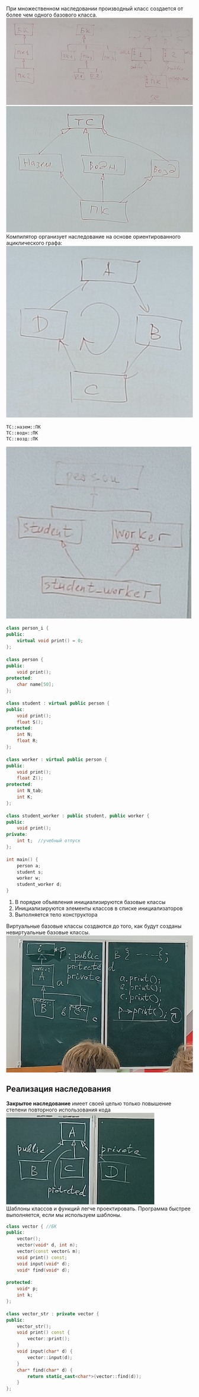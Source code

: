 При множественном наследовании производный класс создается от более чем одного базового класса.
![Пример иерархии классов со множественным наследованием](../Pictures/05_01.%20Пример%20иерархии%20классов%20со%20множественным%20наследованием.png)  
![Иерархия классов транспортных средств](../Pictures/05_02.%20Иерархия%20классов%20транспортных%20средств.png)  
Компилятор организует наследование на основе ориентированного ациклического графа:  
![Ациклический граф](../Pictures/05_03.%20Ациклический%20граф.png)  
```
ТС::назем::ПК
ТС::водн::ПК
ТС::возд::ПК
```
![Иерархия классов person и worker](../Pictures/05_04.%20Иерархия%20классов%20person%20и%20worker.png)  
```cpp
class person_i {
public:
	virtual void print() = 0;
};

class person {
public:
	void print();
protected:
	char name[50];
};

class student : virtual public person {
public:
	void print();
	float S();
protected:
	int N;
	float R;
};

class worker : virtual public person {
public:
	void print();
	float Z();
protected:
	int N_tab;
	int K;
};

class student_worker : public student, public worker {
public:
	void print();
private:
	int t;  //учебный отпуск
};

int main() {
	person a;
	student s;
	worker w;
	student_worker d;
}
```
1. В порядке объявления инициализируются базовые классы
2. Инициализируются элементы классов в списке инициализаторов
3. Выполняется тело конструктора
  
Виртуальные базовые классы создаются до того, как будут созданы невиртуальные базовые классы.  
![Иерархия классов со множественным наследованием](../Pictures/05_05.%20Иерархия%20классов%20со%20множественным%20наследованием.png)  
## Реализация наследования
**Закрытое наследование** имеет своей целью только повышение степени повторного использования кода  
![Разные виды наследования](../Pictures/05_06.%20Разные%20виды%20наследования.png)  
Шаблоны классов и функций легче проектировать. Программа быстрее выполняется, если мы используем шаблоны.  
```cpp
class vector { //БК
public:
	vector();
	vector(void* d, int n);
	vector(const vector& m);
	void print() const;
	void input(void* d);
	void* find(void* d);

protected:
	void* p;
	int k;
};

class vector_str : private vector {
public:
	vector_str();
	void print() const {
		vector::print();
	}
	void input(char* d) {
		vector::input(d);
	}
	char* find(char* d) {
		return static_cast<char*>(vector::find(d));
	}
};
```